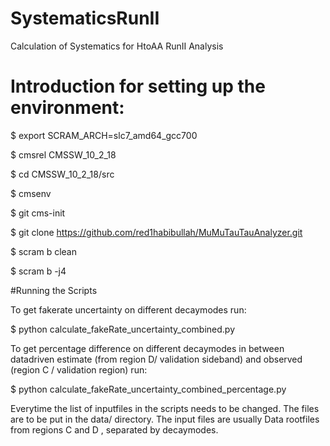 # SystematicsRunII
Calculation of Systematics for HtoAA RunII Analysis

# Introduction for setting up the environment:

$ export SCRAM_ARCH=slc7_amd64_gcc700

$ cmsrel CMSSW_10_2_18

$ cd CMSSW_10_2_18/src

$ cmsenv

$ git cms-init

$ git clone https://github.com/red1habibullah/MuMuTauTauAnalyzer.git

$ scram b clean

$ scram b -j4

#Running the Scripts

To get fakerate uncertainty on different decaymodes run:

$ python calculate_fakeRate_uncertainty_combined.py

To get percentage difference on different decaymodes  in between datadriven estimate (from region D/ validation sideband) and observed (region C / validation region) run:

$ python calculate_fakeRate_uncertainty_combined_percentage.py

Everytime the list of inputfiles in the scripts needs to be changed. The files are to be put in the data/ directory. The input files are usually Data rootfiles from regions C and D , separated by decaymodes.